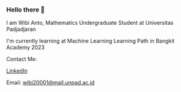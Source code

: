 ### Hello there 👋

I am Wibi Anto, Mathematics Undergraduate Student at Universitas Padjadjaran

I'm currently learning at Machine Learning Learning Path in Bangkit Academy 2023


Contact Me:

[LinkedIn](https://www.linkedin.com/in/wibianto)

Email: wibi20001@mail.unpad.ac.id
<!--
**WibiAnto/WibiAnto** is a ✨ _special_ ✨ repository because its `README.md` (this file) appears on your GitHub profile.

Here are some ideas to get you started:

- 🔭 I’m currently working on ...
- 🌱 I’m currently learning ...
- 👯 I’m looking to collaborate on ...
- 🤔 I’m looking for help with ...
- 💬 Ask me about ...
- 📫 How to reach me: ...
- 😄 Pronouns: ...
- ⚡ Fun fact: ...
-->
